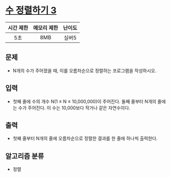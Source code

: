 # [수 정렬하기 3](https://www.acmicpc.net/problem/10989)

|시간 제한|메모리 제한|난이도|
|:-------:|:---------:|:---:|
|5초|8MB|실버5|

## 문제
- N개의 수가 주어졌을 때, 이를 오름차순으로 정렬하는 프로그램을 작성하시오.

## 입력
- 첫째 줄에 수의 개수 N(1 ≤ N ≤ 10,000,000)이 주어진다. 둘째 줄부터 N개의 줄에는 수가 주어진다. 이 수는 10,000보다 작거나 같은 자연수이다.

## 출력
- 첫째 줄부터 N개의 줄에 오름차순으로 정렬한 결과를 한 줄에 하나씩 출력한다.

## 알고리즘 분류
- 정렬